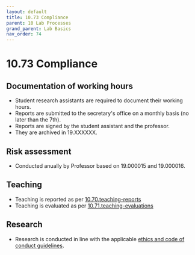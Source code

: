 ```yaml
---
layout: default
title: 10.73 Compliance
parent: 10 Lab Processes
grand_parent: Lab Basics
nav_order: 74
---
```


# 10.73 Compliance

## Documentation of working hours

- Student research assistants are required to document their working hours.
- Reports are submitted to the secretary's office on a monthly basis (no later than the 7th).
- Reports are signed by the student assistant and the professor.
- They are archived in 19.XXXXXX.

## Risk assessment

- Conducted anually by Professor based on 19.000015 and 19.000016.

## Teaching

- Teaching is reported as per [10.70.teaching-reports](10.70.teaching-reports.html)
- Teaching is evaluated as per [10.71.teaching-evaluations](10.71.teaching-evaluations.html)

## Research

- Research is conducted in line with the applicable [ethics and code of conduct guidelines](../../research/20_processes/20.04.ethics.html).
